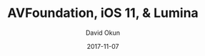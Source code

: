 ---
title: "AVFoundation, iOS 11, & Lumina"
date: 2017-11-07
author: David Okun
geo: Austin, TX, USA
location: Austin iPhone Developer Group
slide_url: https://speakerdeck.com/dokun1/avfoundation-ios-11-and-lumina
location_url: https://www.meetup.com/Austin-iPhone-Developer-Group/
---